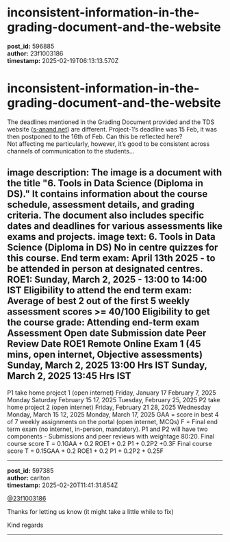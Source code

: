 # inconsistent-information-in-the-grading-document-and-the-website

**post_id:** 596885  
**author:** 23f1003186  
**timestamp:** 2025-02-19T06:13:13.570Z

# inconsistent-information-in-the-grading-document-and-the-website

The deadlines mentioned in the Grading Document provided and the TDS website ([s-anand.net](http://s-anand.net)) are different. Project-1’s deadline was 15 Feb, it was then postponed to the 16th of Feb. Can this be reflected here?  
Not affecting me particularly, however, it’s good to be consistent across channels of communication to the students…

image description: The image is a document with the title "6. Tools in Data Science (Diploma in DS)." It contains information about the course schedule, assessment details, and grading criteria. The document also includes specific dates and deadlines for various assessments like exams and projects.
image text: 6. Tools in Data Science (Diploma in DS)
No in centre quizzes for this course.
End term exam: April 13th 2025 - to be attended in person at designated centres.
ROE1: Sunday, March 2, 2025 - 13:00 to 14:00 IST
Eligibility to attend the end term exam: Average of best 2 out of the first 5 weekly
assessment scores >= 40/100
Eligibility to get the course grade: Attending end-term exam
Assessment
Open date
Submission date
Peer Review
Date
ROE1
Remote Online Exam 1
(45 mins, open
internet, Objective
assessments)
Sunday, March 2, 2025 13:00
Hrs IST
Sunday, March 2, 2025
13:45 Hrs IST
-
P1
take home project 1
(open internet)
Friday, January
17 February 7,
2025
Monday Saturday
February 15 17, 2025
Tuesday,
February 25,
2025
P2
take home project 2
(open internet)
Friday,
February 21
28, 2025
Wednesday Monday,
March 15 12, 2025
Monday,
March 17,
2025
GAA = score in best 4 of 7 weekly assignments on the portal (open internet, MCQs)
F = Final end term exam (no internet, in-person, mandatory).
P1 and P2 will have two components - Submissions and peer reviews with weightage 80:20.
Final course score T = 0.1GAA + 0.2 ROE1 + 0.2 P1 + 0.2P2 +0.3F
Final course score T = 0.15GAA + 0.2 ROE1 + 0.2 P1 + 0.2P2 + 0.25F

---

**post_id:** 597385  
**author:** carlton  
**timestamp:** 2025-02-20T11:41:31.854Z

[@23f1003186](/u/23f1003186)

Thanks for letting us know (it might take a little while to fix)

Kind regards

---

